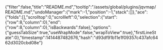 {"filter":false,"title":"README.md","tooltip":"/assets/global/plugins/jqvmap/README.md","undoManager":{"mark":-1,"position":-1,"stack":[]},"ace":{"folds":[],"scrolltop":0,"scrollleft":0,"selection":{"start":{"row":8,"column":0},"end":{"row":8,"column":0},"isBackwards":false},"options":{"guessTabSize":true,"useWrapMode":false,"wrapToView":true},"firstLineState":0},"timestamp":1414487482676,"hash":"d93df91b11e1f09357c437afc6462d3020cbd08e"}